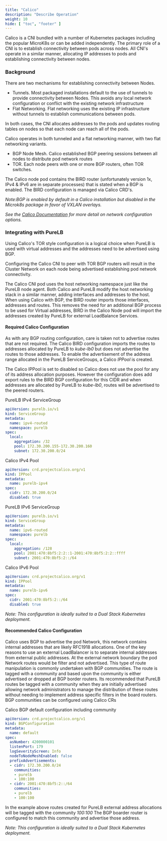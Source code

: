 ```yaml
---
title: "Calico"
description: "Describe Operation"
weight: 10
hide: [ "toc", "footer" ]
---
```

Calico is a CNI bundled with a number of Kubernetes packages including the popular MicroK8s or can be added independently. The primary role of a CNI is to establish connectivity between pods across nodes.  All CNI's operate in a similar manner, allocating IP addresses to pods and establishing connectivity between nodes.

### Background
There are two mechanisms for establishing connectivity between Nodes.

* Tunnels.  Most packaged installations default to the use of tunnels to provide connectivity between Nodes.  This avoids any local network configuration or conflict with the existing network infrastructure
* Flat Networking.  Flat networking uses the existing IP infrastructure without tunnels to establish communications between pods.

In both cases, the CNI allocates addresses to the pods and updates routing tables on nodes so that each node can reach all of the pods.

Calico operates in both tunneled and a flat networking manner, with two flat networking variants.

* BGP Node Mesh.  Calico established BGP peering sessions between all nodes to distribute pod network routes
* TOR.  Each node peers with one or more BGP routers, often TOR switches.

The Calico node pod contains the BIRD router (unfortunately version 1x, IPv4 & IPv6 are in separate processes) that is stated when a BGP is enabled.  The BIRD configuration is managed via Calico CRD's.  

_Note:BGP is enabled by default in a Calico installation but disabled in the Microk8s package in favor of VXLAN overlays._

_See the [Calico Documentation](https://docs.projectcalico.org/networking/determine-best-networking) for more detail on network configuration options._


### Integrating with PureLB
Using Calico's TOR style configuration is a logical choice when PureLB is used with virtual addresses and the addresses need to be advertised using BGP.  

Configuring the Calico CNI to peer with TOR BGP routers will result in the Cluster Network on each node being advertised establishing pod network connectivity. 

The Calico CNI pod uses the host networking namespace just like the PureLB node agent.  Both Calico and PureLB modify the host networking stack in a similar manner, adding interfaces and addresses to the host.  When using Calico with BGP, the BIRD router imports those interfaces, addresses and routes.  This removes the need for an additional BGP process to be used for Virtual addresses, BIRD in the Calico Node pod will import the addresses created by PureLB for external LoadBalance Services.

#### Required Calico Configuration
As with any BGP routing configuration, care is taken not to advertise routes that are not required.  The Calico BIRD configuration imports the routes to addresses allocated by PureLB to _kube-lb0_ but does not advertise the routes to those addresses.  To enable the advertisement of the address range allocated in the PureLB ServiceGroups, a Calico _IPPool_ is created.  


The Calico IPPool is set to disabled so Calico does not use the pool for any of its address allocation purposes.   However the configuration does add export rules to the BIRD BGP configuration for this CIDR and when addresses are allocated by PureLB to _kube-lb0_, routes will be advertised to the peered routers. 


PurelLB IPv4 ServiceGroup
```yaml
apiVersion: purelb.io/v1
kind: ServiceGroup
metadata:
  name: ipv4-routed
  namespace: purelb
spec:
  local:
    aggregation: /32
    pool: 172.30.200.155-172.30.200.160
    subnet: 172.30.200.0/24
```
Calico IPv4 Pool
```yaml
apiVersion: crd.projectcalico.org/v1
kind: IPPool
metadata:
  name: purelb-ipv4
spec:
  cidr: 172.30.200.0/24
  disabled: true
```
PureLB IPv6 ServiceGroup
```yaml
apiVersion: purelb.io/v1
kind: ServiceGroup
metadata:
  name: ipv6-routed
  namespace: purelb
spec:
  local:
    aggregation: /128
    pool: 2001:470:8bf5:2:2::1-2001:470:8bf5:2:2::ffff
    subnet: 2001:470:8bf5:2::/64
```
Calico IPv6 Pool
```yaml
apiVersion: crd.projectcalico.org/v1
kind: IPPool
metadata:
  name: purelb-ipv6
spec:
  cidr: 2001:470:8bf5:2::/64
  disabled: true
```

_Note:  This configuration is ideally suited to a Dual Stack Kubernetes deployment._

#### Recommended Calico Configuration
Calico uses BGP to advertise the pod Network, this network contains internal addresses that are likely RFC1918 allocations.  One of the key reasons to use an external LoadBalancer is to separate internal addresses from external public addresses.  At the external network boundary the pod Network routes would be filter and not advertised.  This type of route manipulation is commonly undertaken with BGP communities.  The route is tagged with a community and based upon the community is either advertised or dropped at BGP border routers.   Its recommended that PureLB routes be tagged with a community when they are initially advertised allowing network administrators to manage the distribution of these routes without needing to implement address specific filters in the board routers.  BGP communities can be configured using Calico CRs

Calico BGP default configuration including community 
```yaml
apiVersion: crd.projectcalico.org/v1
kind: BGPConfiguration
metadata:
  name: default
spec:
  asNumber: 4200000101
  listenPort: 179
  logSeverityScreen: Info
  nodeToNodeMeshEnabled: false
  prefixAdvertisements:
  - cidr: 172.30.200.0/24
    communities:
    - purelb
    - 100:100
  - cidr: 2001:470:8bf5:2::/64
    communities:
    - purelb
    - 100:100
```
In the example above routes created for PureLB external address allocations will be tagged with the community _100:100_  The BGP boarder router is configured to match this community and advertise those address.  


_Note:  This configuration is ideally suited to a Dual Stack Kubernetes deployment._
